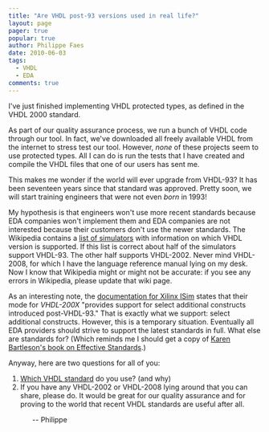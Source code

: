 ```yaml
---
title: "Are VHDL post-93 versions used in real life?"
layout: page 
pager: true
popular: true
author: Philippe Faes
date: 2010-06-03
tags: 
  - VHDL
  - EDA
comments: true
---
```

I've just finished implementing VHDL protected types, as defined in the VHDL 2000 standard. 

As part of our quality assurance process, we run a bunch of VHDL code through our tool. In fact, we've downloaded all freely available VHDL from the internet to stress test our tool. However, <em>none</em> of these projects seem to use protected types. All I can do is run the tests that I have created and compile the VHDL files that one of our users has sent me.

This makes me wonder if the world will ever upgrade from VHDL-93? It has been seventeen years since that standard was approved. Pretty soon, we will start training engineers that were not even <em>born</em> in 1993!

My hypothesis is that engineers won't use more recent standards because EDA companies won't implement them and EDA companies are not interested because their customers don't use the newer standards. The Wikipedia contains a <a href="http://en.wikipedia.org/wiki/List_of_Verilog_simulators">list of simulators</a> with information on which VHDL version is supported. If this list is correct about half of the simulators support VHDL-93. The other half supports VHDL-2002. Never mind VHDL-2008, for which I have the language reference manual lying on my desk. Now I know that Wikipedia might or might not be accurate: if you see any errors in Wikipedia, please update that wiki page.

As an interesting note, the <a href="http://www.xilinx.com/support/documentation/sw_manuals/xilinx12_1/pn_db_npw_device_properties.htm">documentation for Xilinx ISim</a> states that their mode for <em>VHDL-200X</em> "provides support for select additional constructs introduced post-VHDL-93." That is exactly what we support: select additional constructs. However, this is a temporary situation. Eventually all EDA providers should strive to support the latest standards in full. What else are standards for? (Which reminds me I should get a copy of <a href="http://synopsysoc.org/thestandardsgame/2010/05/the-book-the-ten-commandments-for-effective-standards/">Karen Bartleson's book on Effective Standards</a>.)

Anyway, here are two questions for all of you: 
<ol>
<li><a href="http://twtpoll.com/r/xu8eg2">Which VHDL standard</a> do you use? (and why)
<li>If you have any VHDL-2002 or VHDL-2008 lying around that you can share, please do. It would be great for our quality assurance and for proving to the world that recent VHDL standards are useful after all.
<ol>

-- Philippe